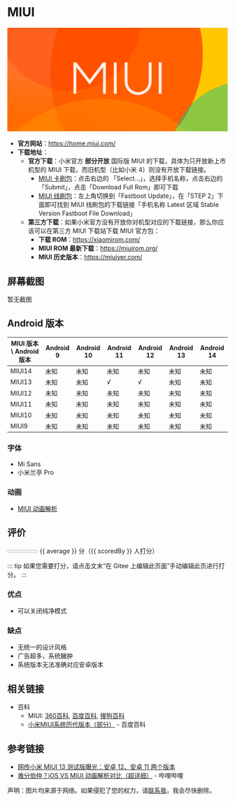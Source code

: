 # MIUI

<img class="banner-cover" src="./images/logo/miui.webp" alt="LOGO"/>

* __官方网站__：<https://home.miui.com/>
* __下载地址__：
  * __官方下载__：小米官方 __部分开放__ 国际版 MIUI 的下载，具体为只开放新上市机型的 MIUI 下载，而旧机型（比如小米 4）则没有开放下载链接。
    * [MIUI 卡刷包](https://new.c.mi.com/global/miuidownload/index)：点击右边的 「Select...」，选择手机名称，点击右边的「Submit」，点击「Download Full Rom」即可下载
    * [MIUI 线刷包](https://new.c.mi.com/global/miuidownload/detail/guide/1)：左上角切换到「Fastboot Update」，在「STEP 2」下面即可找到 MIUI 线刷包的下载链接「手机名称 Latest 区域 Stable Version Fastboot File Download」
  * __第三方下载__：如果小米官方没有开放你对机型对应的下载链接，那么你应该可以在第三方 MIUI 下载站下载 MIUI 官方包：
    * __下载 ROM__：<https://xiaomirom.com/> <Badge type="warning" text="推荐" />
    * __MIUI ROM 最新下载__：<https://miuirom.org/>
    * __MIUI 历史版本__：<https://miuiver.com/> <Badge type="warning" text="需要登录，安全性未知" />

## 屏幕截图

暂无截图

## Android 版本

| MIUI 版本 \ Android 版本 | Android 9 | Android 10 | Android 11 | Android 12 | Android 13 | Android 14 |
| ------------------------ | --------- | ---------- | ---------- | ---------- | ---------- | ---------- |
| MIUI14                   | 未知      | 未知       | 未知       | 未知       | 未知       | 未知       |
| MIUI13                   | 未知      | 未知       | √          | √          | 未知       | 未知       |
| MIUI12                   | 未知      | 未知       | 未知       | 未知       | 未知       | 未知       |
| MIUI11                   | 未知      | 未知       | 未知       | 未知       | 未知       | 未知       |
| MIUI10                   | 未知      | 未知       | 未知       | 未知       | 未知       | 未知       |
| MIUI9                    | 未知      | 未知       | 未知       | 未知       | 未知       | 未知       |

### 字体

* Mi Sans
* 小米兰亭 Pro

### 动画

* [MIUI 动画解析][animation]

## 评价

<meter id="fuel" min="0" max="50" low="25" high="40" optimum="45" :value="average*10"></meter>
{{ average }} 分（{{ scoredBy }} 人打分）

::: tip
如果您需要打分，请点击文末“在 Gitee 上编辑此页面”手动编辑此页进行打分。
:::

### 优点

* 可以关闭纯净模式

### 缺点

* 无统一的设计风格
* 广告超多，系统臃肿
* 系统版本无法准确对应安卓版本

## 相关链接

* 百科
  * MIUI: [360百科](https://baike.so.com/doc/5369087-5604931.html), [百度百科](https://baike.baidu.com/item/MIUI/8150208), [搜狗百科](https://baike.sogou.com/v20466533.htm)
  * [小米MIUI系统历代版本（部分）](https://baike.baidu.com/starmap/view?nodeId=a642e1fb59464a392c6f812d) - 百度百科

## 参考链接

* [网传小米 MIUI 13 测试版曝光：安卓 12、安卓 11 两个版本][13-RS]
* [难分伯仲？iOS VS MIUI 动画解析对比（超详细）][animation] - 哔哩哔哩

[animation]: https://www.bilibili.com/video/BV12h411e7p1/
[13-RS]: https://post.smzdm.com/p/aenzx5xz/

声明：图片均来源于网络。如果侵犯了您的权力，请[联系我](mailto:jesse205@qq.com)，我会尽快删除。

<script setup>
import { h, ref } from 'vue'

// 在这里添加数据即可打分
const scoreList = [
    {
        name: "jesse205",
        score: 2
    },
]

let allScore = 0

for (let item of scoreList){
    allScore += item.score
}

const average = allScore/scoreList.length
const scoredBy = scoreList.length

</script>
